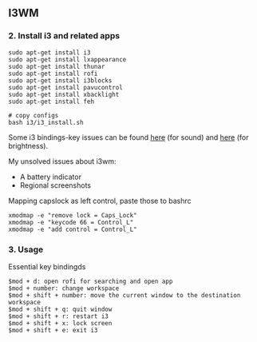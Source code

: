 ## I3WM
### 2. Install i3 and related apps
```
sudo apt-get install i3
sudo apt-get install lxappearance
sudo apt-get install thunar
sudo apt-get install rofi
sudo apt-get install i3blocks
sudo apt-get install pavucontrol
sudo apt-get install xbacklight
sudo apt-get install feh

# copy configs
bash i3/i3_install.sh
```
Some i3 bindings-key issues can be found [here](https://github.com/vivien/i3blocks-contrib/commit/1b3efc6e44ca2a01da2fb23ac60dbfc49bdec33c) (for sound) and [here](https://sourabhtk37.github.io/blog/post/brightness-and-volume-control-i3/) (for brightness).   

My unsolved issues about i3wm:   
- A battery indicator
- Regional screenshots


Mapping capslock as left control, paste those to bashrc
```
xmodmap -e "remove lock = Caps_Lock"
xmodmap -e "keycode 66 = Control_L"
xmodmap -e "add control = Control_L"
```


### 3. Usage
Essential key bindingds
```
$mod + d: open rofi for searching and open app
$mod + number: change workspace
$mod + shift + number: move the current window to the destination workspace
$mod + shift + q: quit window
$mod + shift + r: restart i3
$mod + shift + x: lock screen
$mod + shift + e: exit i3

```
